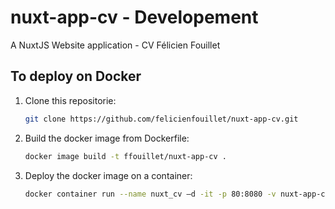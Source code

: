 # nuxt-app-cv - Developement
A NuxtJS Website application - CV Félicien Fouillet


## To deploy on Docker
1. Clone this repositorie:
    ```bash
    git clone https://github.com/felicienfouillet/nuxt-app-cv.git
    ```

2. Build the docker image from Dockerfile:
    ```bash
    docker image build -t ffouillet/nuxt-app-cv .
    ```

3. Deploy the docker image on a container:
    ```bash
    docker container run --name nuxt_cv –d -it -p 80:8080 -v nuxt-app-cv:/app ffouillet/nuxt-app-cv
    ```
